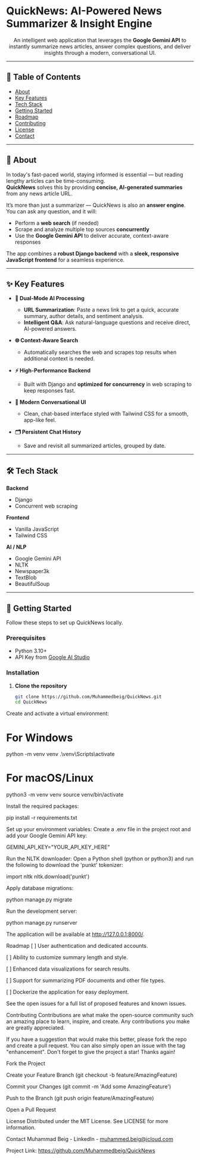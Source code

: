 # QuickNews: AI-Powered News Summarizer & Insight Engine

<div align="center">

An intelligent web application that leverages the **Google Gemini API** to instantly summarize news articles, answer complex questions, and deliver insights through a modern, conversational UI.

</div>

---

## 📌 Table of Contents
- [About](#about)
- [Key Features](#key-features)
- [Tech Stack](#tech-stack)
- [Getting Started](#getting-started)
- [Roadmap](#roadmap)
- [Contributing](#contributing)
- [License](#license)
- [Contact](#contact)

---

## 📰 About

In today's fast-paced world, staying informed is essential — but reading lengthy articles can be time-consuming.  
**QuickNews** solves this by providing **concise, AI-generated summaries** from any news article URL.

It’s more than just a summarizer — QuickNews is also an **answer engine**. You can ask any question, and it will:
- Perform a **web search** (if needed)
- Scrape and analyze multiple top sources **concurrently**
- Use the **Google Gemini API** to deliver accurate, context-aware responses

The app combines a **robust Django backend** with a **sleek, responsive JavaScript frontend** for a seamless experience.

---

## ✨ Key Features

- **🤖 Dual-Mode AI Processing**
  - **URL Summarization**: Paste a news link to get a quick, accurate summary, author details, and sentiment analysis.
  - **Intelligent Q&A**: Ask natural-language questions and receive direct, AI-powered answers.

- **🌐 Context-Aware Search**
  - Automatically searches the web and scrapes top results when additional context is needed.

- **⚡ High-Performance Backend**
  - Built with Django and **optimized for concurrency** in web scraping to keep responses fast.

- **💬 Modern Conversational UI**
  - Clean, chat-based interface styled with Tailwind CSS for a smooth, app-like feel.

- **🗂 Persistent Chat History**
  - Save and revisit all summarized articles, grouped by date.

---

## 🛠 Tech Stack

**Backend**
- Django
- Concurrent web scraping

**Frontend**
- Vanilla JavaScript
- Tailwind CSS

**AI / NLP**
- Google Gemini API
- NLTK
- Newspaper3k
- TextBlob
- BeautifulSoup

---

## 🚀 Getting Started

Follow these steps to set up QuickNews locally.

### **Prerequisites**
- Python 3.10+
- API Key from [Google AI Studio](https://aistudio.google.com/)

### **Installation**
1. **Clone the repository**
   ```bash
   git clone https://github.com/Muhammedbeig/QuickNews.git
   cd QuickNews

Create and activate a virtual environment:

# For Windows
python -m venv venv
.\venv\Scripts\activate

# For macOS/Linux
python3 -m venv venv
source venv/bin/activate

Install the required packages:

pip install -r requirements.txt

Set up your environment variables:
Create a .env file in the project root and add your Google Gemini API key:

GEMINI_API_KEY="YOUR_API_KEY_HERE"

Run the NLTK downloader:
Open a Python shell (python or python3) and run the following to download the 'punkt' tokenizer:

import nltk
nltk.download('punkt')

Apply database migrations:

python manage.py migrate

Run the development server:

python manage.py runserver

The application will be available at http://127.0.0.1:8000/.

Roadmap
[ ] User authentication and dedicated accounts.

[ ] Ability to customize summary length and style.

[ ] Enhanced data visualizations for search results.

[ ] Support for summarizing PDF documents and other file types.

[ ] Dockerize the application for easy deployment.

See the open issues for a full list of proposed features and known issues.

Contributing
Contributions are what make the open-source community such an amazing place to learn, inspire, and create. Any contributions you make are greatly appreciated.

If you have a suggestion that would make this better, please fork the repo and create a pull request. You can also simply open an issue with the tag "enhancement". Don't forget to give the project a star! Thanks again!

Fork the Project

Create your Feature Branch (git checkout -b feature/AmazingFeature)

Commit your Changes (git commit -m 'Add some AmazingFeature')

Push to the Branch (git push origin feature/AmazingFeature)

Open a Pull Request

License
Distributed under the MIT License. See LICENSE for more information.

Contact
Muhammad Beig - LinkedIn - muhammed.beig@icloud.com

Project Link: https://github.com/Muhammedbeig/QuickNews
